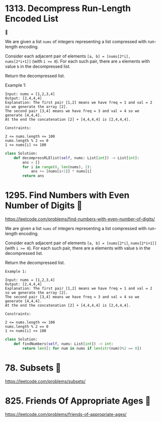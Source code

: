 # 1313. Decompress Run-Length Encoded List

:green_heart:

We are given a list `nums` of integers representing a list compressed with run-length encoding.



Consider each adjacent pair of elements `[a, b] = [nums[2*i], nums[2*i+1]]` (with `i >= 0`).  For each such pair, there are `a` elements with value `b` in the decompressed list.

Return the decompressed list.

 

Example 1:
```
Input: nums = [1,2,3,4]
Output: [2,4,4,4]
Explanation: The first pair [1,2] means we have freq = 1 and val = 2 so we generate the array [2].
The second pair [3,4] means we have freq = 3 and val = 4 so we generate [4,4,4].
At the end the concatenation [2] + [4,4,4,4] is [2,4,4,4].

Constraints:

2 <= nums.length <= 100
nums.length % 2 == 0
1 <= nums[i] <= 100
```



```python
class Solution:
    def decompressRLElist(self, nums: List[int]) -> List[int]:
        ans = []
        for i in range(0, len(nums), 2):
            ans += [nums[i+1]] * nums[i]
        return ans
```






# 1295. Find Numbers with Even Number of Digits :green_heart:
https://leetcode.com/problems/find-numbers-with-even-number-of-digits/

We are given a list `nums` of integers representing a list compressed with run-length encoding.

Consider each adjacent pair of elements `[a, b] = [nums[2*i]`, `nums[2*i+1]]` (with `i >= 0`).  For each such pair, there are a elements with value `b` in the decompressed list.

Return the decompressed list.

```
Example 1:

Input: nums = [1,2,3,4]
Output: [2,4,4,4]
Explanation: The first pair [1,2] means we have freq = 1 and val = 2 so we generate the array [2].
The second pair [3,4] means we have freq = 3 and val = 4 so we generate [4,4,4].
At the end the concatenation [2] + [4,4,4,4] is [2,4,4,4].

Constraints:

2 <= nums.length <= 100
nums.length % 2 == 0
1 <= nums[i] <= 100
```


```python
class Solution:
    def findNumbers(self, nums: List[int]) -> int:   
        return len([1 for num in nums if len(str(num))%2 == 0])
```




# 78. Subsets :purple_heart:
https://leetcode.com/problems/subsets/

# 825. Friends Of Appropriate Ages :purple_heart:
https://leetcode.com/problems/friends-of-appropriate-ages/




